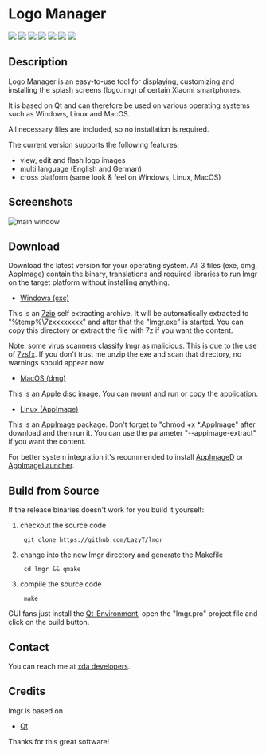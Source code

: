 # **Logo Manager**
[![](https://img.shields.io/github/license/lazyt/lmgr.svg?color=blue)](https://github.com/LazyT/lmgr/blob/master/LICENSE)
[![](https://img.shields.io/badge/platform-win%20%7C%20lin%20%7C%20mac-blue.svg)](https://github.com/LazyT/lmgr#download)
[![](https://img.shields.io/badge/paypal-buy%20me%20a%20beer-red.svg)](https://paypal.me/LazyT)
[![](https://img.shields.io/github/downloads/lazyt/lmgr/total.svg?color=orange)](https://github.com/LazyT/lmgr/releases)
[![](https://img.shields.io/github/last-commit/lazyt/lmgr/master.svg?color=yellow)](https://github.com/LazyT/lmgr/commits/master)
[![](https://img.shields.io/github/release-date/lazyt/lmgr.svg?color=brightgreen)](https://github.com/LazyT/lmgr/releases/latest)
[![](https://img.shields.io/github/release/lazyt/lmgr.svg?color=brightgreen)](https://github.com/LazyT/lmgr/releases/latest)

## Description

Logo Manager is an easy-to-use tool for displaying, customizing and installing the splash screens (logo.img) of certain Xiaomi smartphones.

It is based on Qt and can therefore be used on various operating systems such as Windows, Linux and MacOS.

All necessary files are included, so no installation is required.

The current version supports the following features:

* view, edit and flash logo images
* multi language (English and German)
* cross platform (same look & feel on Windows, Linux, MacOS)

## Screenshots

![main window](https://raw.github.com/LazyT/lmgr/gh-pages/screenshots/mainwindow.png)

## Download

Download the latest version for your operating system. All 3 files (exe, dmg, AppImage) contain the binary, translations and required libraries to run lmgr on the target platform without installing anything.

* [Windows (exe)](https://github.com/LazyT/lmgr/releases)

This is an [7zip](https://www.7-zip.org) self extracting archive. It will be automatically extracted to "%temp%\7zxxxxxxxx" and after that the "lmgr.exe" is started. You can copy this directory or extract the file with 7z if you want the content.

Note: some virus scanners classify lmgr as malicious. This is due to the use of [7zsfx](https://www.7-zip.org/a/lzma1900.7z). If you don't trust me unzip the exe and scan that directory, no warnings should appear now.

* [MacOS (dmg)](https://github.com/LazyT/lmgr/releases)

This is an Apple disc image. You can mount and run or copy the application.

* [Linux (AppImage)](https://github.com/LazyT/lmgr/releases)

This is an [AppImage](https://appimage.org) package. Don't forget to "chmod +x *.AppImage" after download and then run it. You can use the parameter "--appimage-extract" if you want the content.

For better system integration it's recommended to install [AppImageD](https://github.com/AppImage/appimaged) or [AppImageLauncher](https://github.com/TheAssassin/AppImageLauncher).

## Build from Source

If the release binaries doesn't work for you build it yourself:

1) checkout the source code

		git clone https://github.com/LazyT/lmgr

2) change into the new lmgr directory and generate the Makefile

		cd lmgr && qmake

3) compile the source code

		make

GUI fans just install the [Qt-Environment](http://www.qt.io/download-open-source), open the "lmgr.pro" project file and click on the build button.

## Contact

You can reach me at [xda developers](https://forum.xda-developers.com/k20-pro/themes/app-logo-manager-splash-screens-t4084455).

## Credits

lmgr is based on

* [Qt](http://www.qt.io)

Thanks for this great software!
